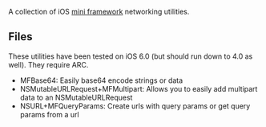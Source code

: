 A collection of iOS [mini framework](http://jasongregori.github.com/mini-frameworks/) networking utilities.


Files
-----

These utilities have been tested on iOS 6.0 (but should run down to 4.0 as well). They require ARC.

- MFBase64: Easily base64 encode strings or data
- NSMutableURLRequest+MFMultipart: Allows you to easily add multipart data to an NSMutableURLRequest
- NSURL+MFQueryParams: Create urls with query params or get query params from a url
